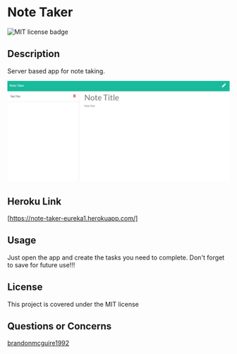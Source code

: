 # Note Taker
  
  ![MIT license badge](https://img.shields.io/badge/license-MIT-green)

  ## Description

  Server based app for note taking.

  <img src="public\assets\images\note-taker.jpg"></img>

  ## Heroku Link

  [https://note-taker-eureka1.herokuapp.com/]

  ## Usage
  Just open the app and create the tasks you need to complete. Don't forget to save for future use!!!

  ## License 
  This project is covered under the MIT license 

  ## Questions or Concerns
  [brandonmcguire1992](mailto:brandonmcguire1992@gmail.com)